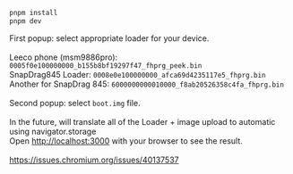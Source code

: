 ```bash
pnpm install
pnpm dev
```
First popup: select appropriate loader for your device.<br />
<br />
Leeco phone (msm9886pro): `0005f0e100000000_b155b8bf19297f47_fhprg_peek.bin`
<br />
SnapDrag845 Loader: `0008e0e100000000_afca69d4235117e5_fhprg.bin`<br />
Another for SnapDrag 845: `6000000000010000_f8ab20526358c4fa_fhprg.bin` <br />
<br />
Second popup: select `boot.img` file.<br />
<br />
In the future, will translate all of the Loader + image upload to automatic using navigator.storage
<br />
Open [http://localhost:3000](http://localhost:3000) with your browser to see the result.
<br />
<br />
https://issues.chromium.org/issues/40137537
